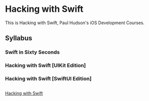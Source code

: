 # Hacking with Swift
This is Hacking with Swift, Paul Hudson's iOS Development Courses.

## Syllabus
### Swift in Sixty Seconds
### Hacking with Swift [UIKit Edition]
### Hacking with Swift [SwiftUI Edition]

##
[Hacking with Swift](https://www.hackingwithswift.com/)
